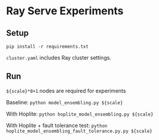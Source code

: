# Ray Serve Experiments

## Setup

```
pip install -r requirements.txt
```

`cluster.yaml` includes Ray cluster settings.

## Run

`${scale}*8+1` nodes are required for experiments

Baseline: `python model_ensembling.py ${scale}`

With Hoplite: `python hoplite_model_ensembling.py ${scale}`

With Hoplite + fault tolerance test: `python hoplite_model_ensembling_fault_tolerance.py.py ${scale}`
